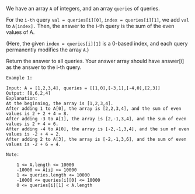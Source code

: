 

We have an array `A` of integers, and an array `queries` of queries.  

For the `i-th` query `val = queries[i][0]`, `index = queries[i][1]`, we add `val` to `A[index].`  Then, the answer to the i-th query is the sum of the even values of A.  

(Here, the given `index = queries[i][1]` is a 0-based index, and each query permanently modifies the array `A`.)  

Return the answer to all queries.  Your answer array should have answer[i] as the answer to the i-th query.  

 
```
Example 1:

Input: A = [1,2,3,4], queries = [[1,0],[-3,1],[-4,0],[2,3]]
Output: [8,6,2,4]
Explanation: 
At the beginning, the array is [1,2,3,4].
After adding 1 to A[0], the array is [2,2,3,4], and the sum of even values is 2 + 2 + 4 = 8.
After adding -3 to A[1], the array is [2,-1,3,4], and the sum of even values is 2 + 4 = 6.
After adding -4 to A[0], the array is [-2,-1,3,4], and the sum of even values is -2 + 4 = 2.
After adding 2 to A[3], the array is [-2,-1,3,6], and the sum of even values is -2 + 6 = 4.
```
 
```
Note:

    1 <= A.length <= 10000
    -10000 <= A[i] <= 10000
    1 <= queries.length <= 10000
    -10000 <= queries[i][0] <= 10000
    0 <= queries[i][1] < A.length

```
